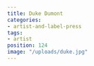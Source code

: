 ```yaml
---
title: Duke Dumont
categories:
- artist-and-label-press
tags:
- artist
position: 124
image: "/uploads/duke.jpg"
---
```


